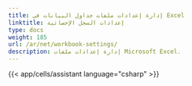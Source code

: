 ```yaml
---
title: إدارة إعدادات ملفات جداول البيانات في Excel
linktitle: إعدادات السجل الإحصائية
type: docs
weight: 185
url: /ar/net/workbook-settings/
description: إدارة إعدادات ملفات Microsoft Excel.
---
```

{{< app/cells/assistant language="csharp" >}}
